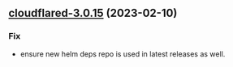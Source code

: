 

## [cloudflared-3.0.15](https://github.com/truecharts/charts/compare/cloudflared-3.0.14...cloudflared-3.0.15) (2023-02-10)

### Fix

- ensure new helm deps repo is used in latest releases as well.
  
  